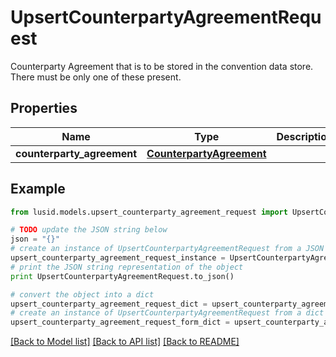 # UpsertCounterpartyAgreementRequest

Counterparty Agreement that is to be stored in the convention data store.  There must be only one of these present.

## Properties
Name | Type | Description | Notes
------------ | ------------- | ------------- | -------------
**counterparty_agreement** | [**CounterpartyAgreement**](CounterpartyAgreement.md) |  | 

## Example

```python
from lusid.models.upsert_counterparty_agreement_request import UpsertCounterpartyAgreementRequest

# TODO update the JSON string below
json = "{}"
# create an instance of UpsertCounterpartyAgreementRequest from a JSON string
upsert_counterparty_agreement_request_instance = UpsertCounterpartyAgreementRequest.from_json(json)
# print the JSON string representation of the object
print UpsertCounterpartyAgreementRequest.to_json()

# convert the object into a dict
upsert_counterparty_agreement_request_dict = upsert_counterparty_agreement_request_instance.to_dict()
# create an instance of UpsertCounterpartyAgreementRequest from a dict
upsert_counterparty_agreement_request_form_dict = upsert_counterparty_agreement_request.from_dict(upsert_counterparty_agreement_request_dict)
```
[[Back to Model list]](../README.md#documentation-for-models) [[Back to API list]](../README.md#documentation-for-api-endpoints) [[Back to README]](../README.md)


